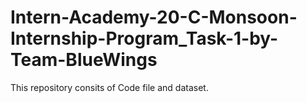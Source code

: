 # Intern-Academy-20-C-Monsoon-Internship-Program_Task-1-by-Team-BlueWings

This repository consits of Code file and dataset.
